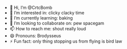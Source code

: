 - 👋 Hi, I’m @CrtcBomb
- 👀 I’m interested in: clicky clacky time
- 🌱 I’m currently learning: baking
- 💞️ I’m looking to collaborate on: pew spacegam
- 📫 How to reach me: shout really loud
- 😄 Pronouns: Brodysseus
- ⚡ Fun fact: only thing stopping us from flying is bird law

<!---
CrtcBomb/CrtcBomb is a ✨ special ✨ repository because its `README.md` (this file) appears on your GitHub profile.
You can click the Preview link to take a look at your changes.
--->
